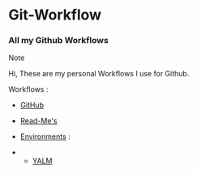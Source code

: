 # Git-Workflow
### All my Github Workflows

> [!Note]
> Hi, These are my personal Workflows I use for Github.

Workflows : 
- [GitHub](https://github.com/Loris-Moreau/Git-Workflow/blob/main/Workflows/GitHubWorkflow.md)
- [Read-Me's](https://github.com/Loris-Moreau/Git-Workflow/blob/main/Workflows/ReadMeWorkFlow.md)

- [Environments](https://github.com/Loris-Moreau/Git-Workflow/tree/main/Workflows/Environement) : 
- - [YALM](https://github.com/Loris-Moreau/Git-Workflow/blob/main/Workflows/Environement)
